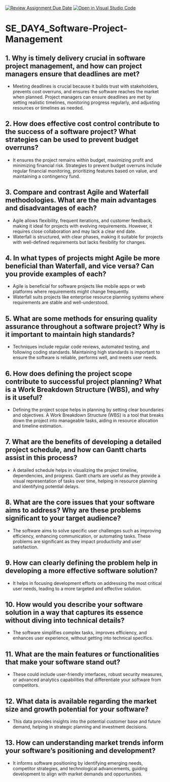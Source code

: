 [![Review Assignment Due Date](https://classroom.github.com/assets/deadline-readme-button-22041afd0340ce965d47ae6ef1cefeee28c7c493a6346c4f15d667ab976d596c.svg)](https://classroom.github.com/a/9pw6JKcu)
[![Open in Visual Studio Code](https://classroom.github.com/assets/open-in-vscode-2e0aaae1b6195c2367325f4f02e2d04e9abb55f0b24a779b69b11b9e10269abc.svg)](https://classroom.github.com/online_ide?assignment_repo_id=18468834&assignment_repo_type=AssignmentRepo)
# SE_DAY4_Software-Project-Management
## 1. Why is timely delivery crucial in software project management, and how can project managers ensure that deadlines are met?
- Meeting deadlines is crucial because it builds trust with stakeholders, prevents cost overruns, and ensures the software reaches the market when planned. Project managers can ensure deadlines are met by setting realistic timelines, monitoring progress regularly, and adjusting resources or timelines as needed.
  
## 2. How does effective cost control contribute to the success of a software project? What strategies can be used to prevent budget overruns?
- It ensures the project remains within budget, maximizing profit and minimizing financial risk. Strategies to prevent budget overruns include regular financial monitoring, prioritizing features based on value, and maintaining a contingency fund.
  
## 3. Compare and contrast Agile and Waterfall methodologies. What are the main advantages and disadvantages of each?
-  Agile allows flexibility, frequent iterations, and customer feedback, making it ideal for projects with evolving requirements. However, it requires close collaboration and may lack a clear end date.
-  Waterfall is structured, with clear phases, making it suitable for projects with well-defined requirements but lacks flexibility for changes.
  
## 4. In what types of projects might Agile be more beneficial than Waterfall, and vice versa? Can you provide examples of each?
- Agile is beneficial for software projects like mobile apps or web platforms where requirements might change frequently.
- Waterfall suits projects like enterprise resource planning systems where requirements are stable and well-understood.
  
## 5. What are some methods for ensuring quality assurance throughout a software project? Why is it important to maintain high standards?
- Techniques include regular code reviews, automated testing, and following coding standards. Maintaining high standards is important to ensure the software is reliable, performs well, and meets user needs.
  
## 6. How does defining the project scope contribute to successful project planning? What is a Work Breakdown Structure (WBS), and why is it useful?
- Defining the project scope helps in planning by setting clear boundaries and objectives. A Work Breakdown Structure (WBS) is a tool that breaks down the project into manageable tasks, aiding in resource allocation and timeline estimation.
  
## 7. What are the benefits of developing a detailed project schedule, and how can Gantt charts assist in this process?
- A detailed schedule helps in visualizing the project timeline, dependencies, and progress. Gantt charts are useful as they provide a visual representation of tasks over time, helping in resource planning and identifying potential delays.
  
## 8. What are the core issues that your software aims to address? Why are these problems significant to your target audience?
- The software aims to solve specific user challenges such as improving efficiency, enhancing communication, or automating tasks. These problems are significant as they impact productivity and user satisfaction.
  
## 9. How can clearly defining the problem help in developing a more effective software solution?
- It helps in focusing development efforts on addressing the most critical user needs, leading to a more targeted and effective solution.

## 10. How would you describe your software solution in a way that captures its essence without diving into technical details?
- The software simplifies complex tasks, improves efficiency, and enhances user experience, without getting into technical specifics.

## 11. What are the main features or functionalities that make your software stand out?
- These could include user-friendly interfaces, robust security measures, or advanced analytics capabilities that differentiate your software from competitors.
## 12. What data is available regarding the market size and growth potential for your software?
- This data provides insights into the potential customer base and future demand, helping in strategic planning and investment decisions.

## 13. How can understanding market trends inform your software’s positioning and development?
-  It informs software positioning by identifying emerging needs, competitor strategies, and technological advancements, guiding development to align with market demands and opportunities.
